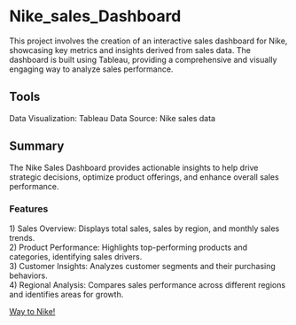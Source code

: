 # Nike_sales_Dashboard
This project involves the creation of an interactive sales dashboard for Nike, showcasing key metrics and insights derived from sales data. The dashboard is built using Tableau, providing a comprehensive and visually engaging way to analyze sales performance.

<h2> Tools</h2>
Data Visualization: Tableau
Data Source: Nike sales data

<h2> Summary </h2>
The Nike Sales Dashboard provides actionable insights to help drive strategic decisions, optimize product offerings, and enhance overall sales performance.

<h3> Features </h3> 
1) Sales Overview: Displays total sales, sales by region, and monthly sales trends.<br>
2) Product Performance: Highlights top-performing products and categories, identifying sales drivers.<br>
3) Customer Insights: Analyzes customer segments and their purchasing behaviors.<br>
4) Regional Analysis: Compares sales performance across different regions and identifies areas for growth.</br>

<a href="https://public.tableau.com/app/profile/riya.salunkhe/viz/NIKESALES/NIKESALESDASHBOARD"> Way to Nike!</a>
